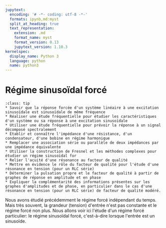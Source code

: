 ```yaml
---
jupytext:
  encoding: '# -*- coding: utf-8 -*-'
  formats: ipynb,md:myst
  split_at_heading: true
  text_representation:
    extension: .md
    format_name: myst
    format_version: 0.13
    jupytext_version: 1.10.3
kernelspec:
  display_name: Python 3
  language: python
  name: python3
---
```

# Régime sinusoïdal forcé

````{admonition} Compétences
:class: tip
* Savoir que la réponse forcée d'un système linéaire à une excitation sinusoïdale est sinusoïdale de même fréquence
* Réaliser une étude fréquentielle pour étudier les caractéristiques d'un système ou sa réponse à une excitation sinusoïdale
* Utiliser une étude fréquentielle pour prévoir la réponse à un signal décomposé spectralement
* Établir et connaître l'impédance d'une résistance, d'un condensateur, d'une bobine en régime harmonique
* Remplacer une association série ou parallèle de deux impédances par une impédance équivalente
* Utiliser la construction de Fresnel et les méthodes complexes pour étudier un régime sinusoïdal for
* Relier l'acuité d'une résonance au facteur de qualité
* Mettre en évidence le rôle du facteur de qualité pour l'étude d'une résonance en tension (pour un RLC série)
* Déterminer la pulsation propre et le facteur de qualité à partir de graphes de réponse en amplitude et en phase
* Expliquer la complémentarité des informations présentes sur les graphes d'amplitudes et de phase, en particulier dans le cas d'une résonance en tension (pour un RLC série) de facteur de qualité modéré.
````

Nous avons étudié précédemment le régime forcé indépendant du temps. Mais très souvent, la grandeur (tension) d'entrée n'est pas constante et le régime forcé non plus. Nous allons voir ici l'étude d'un régime forcé particulier: le régime sinusoïdal forcé, c'est-à-dire lorsque l'entrée est un sinusoïde.

